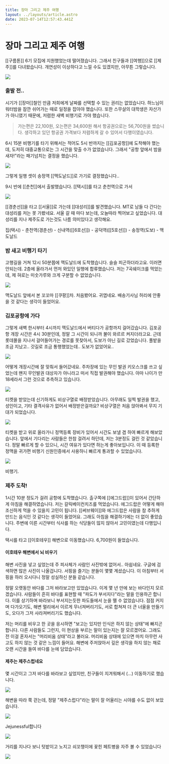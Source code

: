 ```yaml
---
title: 장마 그리고 제주 여행
layout: ../layouts/article.astro
date: 2023-07-14T12:57:43.441Z
---
```


# 장마 그리고 제주 여행

[[구름톤]] 6기 모집에 지원했었는데 떨어졌습니다. 그래서 친구들과 [[여행]]으로 [[제주]]를 다녀왔습니다. 개연성이 이상하다고 느낄 수도 있겠지만, 아무튼 그렇습니다.

![](../images/c1145e20-9c06-4436-9627-287b6251e2a2.png)

### 출발 전..

시기가 [[장마]]철인 만큼 저희에게 날짜를 선택할 수 있는 권리는 없었습니다. 하느님이 워터밤을 잠깐 쉬어가는 때로 일정을 잡아야 했습니다. 또한 스무살의 대학생은 자산가가 아니였기 때문에, 저렴한 새벽 비행기로 가야 했습니다.

> 가는편은 22,100원, 오는편은 34,600원 해서 항공권으로는 56,700원을 썼습니다.
> 생각하고 있던 항공권 가격보다 저렴하게 갈 수 있어서 다행이였습니다.

6시 15분 비행기를 타기 위해서는 적어도 5시 반까지는 [[김포공항]]에 도착해야 했는데, 도저히 대중교통으로는 그 시간을 맞출 수가 없었습니다. 그래서 "공항 앞에서 밤을 새자!"라는 패기넘치는 결정을 했습니다.

![](../images/f3dc77f3-7e09-45a3-a5f3-575241a9a408.png)

그렇게 일행 셋이 송정역 [[맥도날드]]로 가기로 결정했습니다..

9시 반에 [[춘천]]에서 출발했습니다. [[택시]]를 타고 춘천역으로 가서

![](../images/8d76d106-46b6-4259-bad9-66a63fecf3b6.png)

[[경춘선]]을 타고 [[서울]]로 가는데 [[대성리]]를 발견했습니다. MT로 남들 다 간다는 대성리를 저는 못 가봤네요. 서울 갈 때 마다 보는데, 오늘따라 찍어보고 싶었습니다. 대성리를 지나 제주도로 가는것도 나름 의미있다고 생각해요.

집(택시) - 춘천역(경춘선) - 신내역([[6호선]]) - 공덕역([[5호선]]) - 송정역(도보) - 맥도날드

### 밤 새고 비행기 타기

고행길을 거쳐 12시 50분쯤에 맥도날드에 도착했습니다. 슬슬 피곤하더라고요. 이러면 안되는데. 2층에 올라가서 먼저 와있던 일행에 합류했습니다. 저는 7곡쉐이크를 먹었는데, 제 혀로는 미숫가루와 크게 구분할 수 없었습니다.

![](../images/d9151c1c-47da-4d7d-91f2-0fe5d2dd8aad.png)

맥도날드 앞에서 본 꼬꼬마 [[쿠팡]]차. 처음봤어요. 귀엽네요. 배송기사님 허리에 안좋을 것 같다는 생각이 들었어요.

### 김포공항에 가다

그렇게 새벽 한시부터 4시까지 맥도날드에서 버티다가 공항까지 걸어갔습니다. 김포공항 개장 시간은 4시 30분인데, 정말 그 시간이 되니까 불이 와르르 켜지더라고요. 근데 롯데몰을 지나서 걸어들어가는 경로를 못찾아서, 도보가 아닌 길로 갔었습니다. 풀밭을 조금 지났고.. 갓길로 조금 통행했었는데.. 도보가 없었어요..

![](../images/2e276d9e-f406-4c6d-ae84-1a5c2b6c9b43.png)

어떻게 개장시간에 잘 맞춰서 들어갔네요. 주차장에 있는 무인 발권 키오스크를 쓰고 싶었는데 왠지 무인발권 대상자가 아니라고 떠서 직접 발권해야 했습니다. 아마 나이가 만 18세라서 그런 것으로 추측하고 있습니다.

![](../images/8d1ebe99-4c37-44b5-8e6a-ff4224f3e93e.png)

티켓을 받았는데 신기하게도 비상구열로 배정받았습니다. 아무래도 일찍 발권을 했고, 성인이고, 기타 결격사유가 없어서 배정받은걸까요? 비상구열은 처음 앉아봐서 무지 기대가 되었습니다.

![](../images/8d17d993-c565-4e52-b205-b5d25f3df01d.png)

티켓을 받고 위로 올라가니 정맥등록 장비가 있어서 시간도 보낼 겸 하여 빠르게 해보았습니다. 앞에서 기다리는 사람들은 한참 걸려서 하던데, 저는 3분정도 걸린 것 같았습니다. 정말 빠르게 할 수 있으니, 시간 여유가 있다면 하는게 좋아보입니다. 이 때 등록한 정맥을 귀가편 비행기 신원인증에서 사용하니 빠르게 통과할 수 있었습니다.

![](../images/cb026f1b-9ef4-490c-af93-e56d02813a38.png)

비행기.

### 제주 도착!

1시간 10분 정도가 걸려 공항에 도착했습니다. 출구쪽에 [[에그드랍]]이 있어서 간단하게 아침을 해결하였습니다. 저는 갈릭베이컨치즈를 먹었습니다. 에그드랍은 어떻게 해야 조신하게 먹을 수 있을지 고민이 됩니다. [[써브웨이]]와 에그드랍은 사람을 참 추하게 만드는 음식인 것 같다는 생각이 들었어요. 그래도 아침을 해결하기에는 더 없이 좋았습니다. 주변에 이른 시간부터 식사를 하는 식당들이 많지 않아서 고민이였는데 다행입니다.

택시를 타고 [[이호테우]] 해변으로 이동했습니다. 6,700원이 들었습니다.

#### 이호테우 해변에서 뇌 비우기

해변 사진을 넣고 싶었는데 주 피사체가 사람인 사진밖에 없어서.. 아쉽네요. 구글에 검색하면 많은 사진이 나올겁니다. 서핑을 즐기는 분들이 몇몇 계셨습니다. 이 아침부터 서핑을 하러 오시다니 정말 성실하신 분들 같습니다.

정말 오랫동안 바다를 그저 바라보고만 있었습니다. 이게 몇 년 만에 보는 바다인지 모르겠습니다. 사람들이 흔히 바다를 표현할 때 "파도가 부서지다"라는 말을 인용하곤 합니다. 이를 상기하며 바라보니 부서지는듯한 파도들에서 눈을 뗄 수 없었습니다. 점점 커지며 다가오기도, 해변 멀리에서 이르게 무너져버리기도, 서로 합쳐져 더 큰 너울을 만들기도, 오다가 그저 사라져버리기도 했습니다.

저는 머리를 비우고 한 곳을 응시하면 "보고는 있지만 인식은 하지 않는 상태"에 빠지곤 합니다. 다른 사람들도 그런지, 이 현상을 부르는 말이 있는지는 잘 모르겠어요. 그래도 전 이걸 혼자서는 "머리비움 상태"라고 불러요. 머리비움 상태에 있으면 마치 아무런 사고도 하지 않는 것 같은 느낌이 들어요. 해변에 주저앉아서 깊은 생각을 하지 않는 채로 오랜 시간을 들여 바다를 눈에 담았습니다.

#### 제주는 제주스럽네요

몇 시간이고 그저 바다를 바라보고 싶었지만, 친구들이 지겨워해서 (...) 이동하기로 했습니다.

![](../images/feaf4f0a-136f-4a83-a5fc-69da97e9642c.png)

해변을 따라 쭉 걷는데, 정말 "제주스럽다"라는 말이 잘 어울리는 시야를 수도 없이 보았습니다.

![](../images/ea91d757-9768-45b4-8ded-7de7d148d7e6.png)

Jejunessful합니다

![](../images/47864bd3-746c-4711-85d3-3d451dda8904.png)

거리를 지나다 보니 텃밭이고 노지고 쇠꼬챙이에 꽃힌 페트병을 자주 볼 수 있었습니다

![](../images/c36e4234-bd28-4fe7-b0be-eb2a5281bfc2.png)
